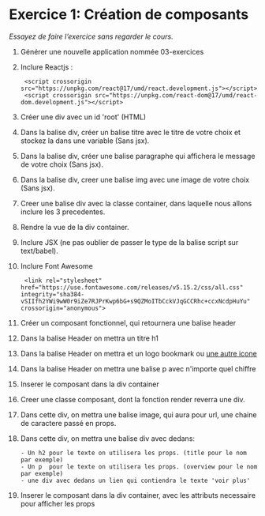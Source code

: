 # Exercice 1: Création de composants

*Essayez de faire l’exercice sans regarder le cours.*

1. Générer une nouvelle application nommée 03-exercices
2. Inclure Reactjs : 

        <script crossorigin src="https://unpkg.com/react@17/umd/react.development.js"></script>
        <script crossorigin src="https://unpkg.com/react-dom@17/umd/react-dom.development.js"></script>
   
3. Créer une div avec un id 'root' (HTML)
4. Dans la balise div, créer un balise titre avec le titre de votre choix et stockez la dans une variable (Sans jsx).
5. Dans la balise div, créer une balise paragraphe qui affichera le message de votre choix (Sans jsx).
6. Dans la balise div, creer une balise img avec une image de votre choix (Sans jsx).
7. Creer une balise div avec la classe container, dans laquelle nous allons inclure les 3 precedentes.
7. Rendre la vue de la div container.

8. Inclure JSX (ne pas oublier de passer le type de la balise script sur text/babel). 
9. Inclure Font Awesome

        <link rel="stylesheet" href="https://use.fontawesome.com/releases/v5.15.2/css/all.css" integrity="sha384-vSIIfh2YWi9wW0r9iZe7RJPrKwp6bG+s9QZMoITbCckVJqGCCRhc+ccxNcdpHuYu" crossorigin="anonymous">

10. Créer un composant fonctionnel, qui retournera une balise header 
11. Dans la balise Header on mettra un titre h1
12. Dans la balise Header on mettra et un logo bookmark ou [une autre icone](https://fontawesome.com/icons?d=gallery)
13. Dans la balise Header on mettra une balise p avec n'importe quel chiffre
14. Inserer le composant dans la div container

15. Creer une classe composant, dont la fonction render reverra une div.
16. Dans cette div, on mettra une balise image, qui aura pour url, une chaine de caractere passé en props.
17. Dans cette div, on mettra une balise div avec dedans:

        - Un h2 pour le texte on utilisera les props. (title pour le nom par exemple)
        - Un p  pour le texte on utilisera les props. (overview pour le nom par exemple)
        - une div avec dedans un lien qui contiendra le texte 'voir plus'


14. Inserer le composant dans la div container, avec les attributs necessaire pour afficher les props
